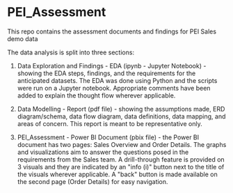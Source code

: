 # PEI_Assessment
This repo contains the assessment documents and findings for PEI Sales demo data

The data analysis is split into three sections:

1. Data Exploration and Findings - EDA (ipynb - Jupyter Notebook) - showing the EDA steps, findings, and the requirements for the anticipated datasets. The EDA was done using Python and the scripts were run on a Jupyter notebook. Appropriate comments have been added to explain the thought flow wherever applicable.

2. Data Modelling - Report (pdf file) - showing the assumptions made, ERD diagram/schema, data flow diagram, data definitions, data mapping, and areas of concern. This report is meant to be representative only.

3. PEI_Assessment - Power BI Document (pbix file) - the Power BI document has two pages: Sales Overview and Order Details. The graphs and visualizations aim to answer the questions posed in the requirements from the Sales team. A drill-through feature is provided on 3 visuals and they are indicated by an "info (i)" button next to the title of the visuals wherever applicable. A "back" button is made available on the second page (Order Details) for easy navigation. 
